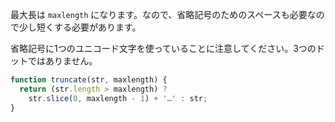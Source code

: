 最大長は `maxlength` になります。なので、省略記号のためのスペースも必要なので少し短くする必要があります。

省略記号に1つのユニコード文字を使っていることに注意してください。3つのドットではありません。

```js run demo
function truncate(str, maxlength) {
  return (str.length > maxlength) ?
    str.slice(0, maxlength - 1) + '…' : str;
}
```
